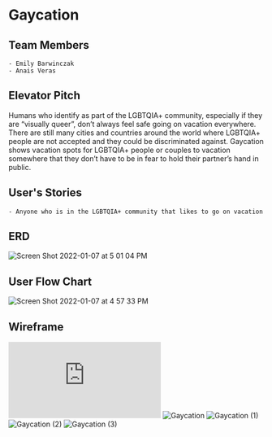 # Gaycation

## Team Members
    - Emily Barwinczak
    - Anais Veras

## Elevator Pitch

Humans who identify as part of the LGBTQIA+ community, especially if they are “visually queer”, don’t always feel safe going on vacation everywhere. There are still many cities and countries around the world where LGBTQIA+ people are not accepted and they could be discriminated against. Gaycation shows vacation spots for LGBTQIA+ people or couples to vacation somewhere that they don’t have to be in fear to hold their partner’s hand in public.

## User's Stories
    - Anyone who is in the LGBTQIA+ community that likes to go on vacation

## ERD
![Screen Shot 2022-01-07 at 5 01 04 PM](https://user-images.githubusercontent.com/78924263/148613123-d99ac06e-eb36-4ef4-ba85-8612e125f58f.png)

## User Flow Chart
![Screen Shot 2022-01-07 at 4 57 33 PM](https://user-images.githubusercontent.com/78924263/148612936-a760b372-23e2-42e9-8a78-7d409937a993.png)
 
## Wireframe
![Gaycation.pdf](https://github.com/anaismveras/Client_Gaycation/files/7831577/Gaycation.pdf)
![Gaycation](https://user-images.githubusercontent.com/78924263/148613439-ef12eb20-dd8b-4e03-a314-80d99fb167d1.png)
![Gaycation (1)](https://user-images.githubusercontent.com/78924263/148613489-d87fa408-9c79-4292-9a73-1cffed4a4994.png)
![Gaycation (2)](https://user-images.githubusercontent.com/78924263/148613543-7e8cc538-c8f8-4649-ae9a-3eae45239260.png)
![Gaycation (3)](https://user-images.githubusercontent.com/78924263/148613593-2188d3e3-38ec-4e19-9fa7-5c40197136d9.png)

